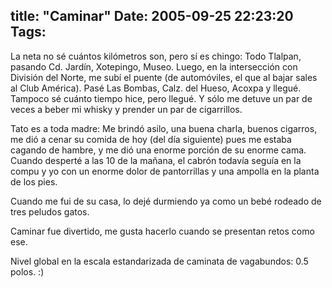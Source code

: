 title: "Caminar"
Date: 2005-09-25 22:23:20
Tags: 
---
<p>La neta no sé
cuántos kilómetros son, pero sí es chingo: Todo Tlalpan, pasando Cd.
Jardín, Xotepingo, Museo. Luego, en la intersección con División del
Norte, me subí el puente (de automóviles, el que al bajar sales al Club
América). Pasé Las Bombas, Calz. del Hueso, Acoxpa y llegué. Tampoco sé
cuánto tiempo hice, pero llegué. Y sólo me detuve un par de veces a
beber mi whisky y prender un par de cigarrillos.</p>
<p>Tato es a toda
madre: Me brindó asilo, una buena charla, buenos cigarros, me dió a
cenar su comida de hoy (del día siguiente) pues me estaba cagando de
hambre, y me dió una enorme porción de su enorme cama. Cuando desperté
a las 10 de la mañana, el cabrón todavía seguía en la compu y yo con un
enorme dolor de pantorrillas y una ampolla en la planta de los pies.</p>
<p>Cuando me fui de su casa, lo dejé durmiendo ya como un bebé rodeado de tres peludos gatos.</p>
<p>Caminar fue divertido, me gusta hacerlo cuando se presentan retos como ese.</p>
<p>Nivel global en la escala estandarizada de caminata de vagabundos: 0.5 polos. :)<br/></p>
<br/><br/>
